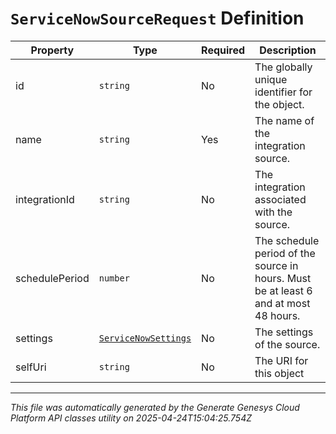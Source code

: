 # `ServiceNowSourceRequest` Definition

| Property | Type | Required | Description |
|----------|------|----------|-------------|
| id | `string` | No | The globally unique identifier for the object. |
| name | `string` | Yes | The name of the integration source. |
| integrationId | `string` | No | The integration associated with the source. |
| schedulePeriod | `number` | No | The schedule period of the source in hours. Must be at least 6 and at most 48 hours. |
| settings | [`ServiceNowSettings`](servicenowsettings-definition.md) | No | The settings of the source. |
| selfUri | `string` | No | The URI for this object |

---

*This file was automatically generated by the Generate Genesys Cloud Platform API classes utility on 2025-04-24T15:04:25.754Z*